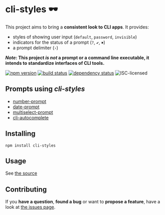 # cli-styles 🕶

This project aims to bring a **consistent look to CLI apps**. It provides:

- styles of showing user input (`default`, `password`, `invisible`)
- indicators for the status of a prompt (`?`, `✔`, `✖`)
- a prompt delimiter (`›`)

***Note*: This project *is not* a prompt or a command line executable, it intends to standardize interfaces of CLI tools.**

[![npm version](https://img.shields.io/npm/v/cli-styles.svg)](https://www.npmjs.com/package/cli-styles)
[![build status](https://img.shields.io/travis/derhuerst/cli-styles.svg)](https://travis-ci.org/derhuerst/cli-styles)
[![dependency status](https://img.shields.io/david/derhuerst/cli-styles.svg)](https://david-dm.org/derhuerst/cli-styles#info=dependencies)
![ISC-licensed](https://img.shields.io/github/license/derhuerst/cli-styles.svg)


## Prompts using *cli-styles*

- [number-prompt](https://github.com/derhuerst/number-prompt)
- [date-prompt](https://github.com/derhuerst/date-prompt)
- [multiselect-prompt](https://github.com/derhuerst/multiselect-prompt)
- [cli-autocomplete](https://github.com/derhuerst/cli-autocomplete)


## Installing

```
npm install cli-styles
```


## Usage

See [the source](index.js)


## Contributing

If you **have a question**, **found a bug** or want to **propose a feature**, have a look at [the issues page](https://github.com/derhuerst/cli-styles/issues).
